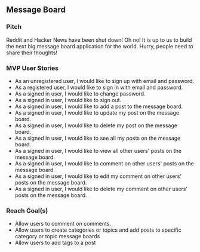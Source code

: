 
## Message Board

### Pitch

Reddit and Hacker News have been shut down! Oh no!  It is up to us to build the
next big message board application for the world.  Hurry, people need to share
their thoughts!

### MVP User Stories

- As an unregistered user, I would like to sign up with email and password.
- As a registered user, I would like to sign in with email and password.
- As a signed in user, I would like to change password.
- As a signed in user, I would like to sign out.
- As a signed in user, I would like to add a post to the message board.
- As a signed in user, I would like to update my post on the message board.
- As a signed in user, I would like to delete my  post on the message board.
- As a signed in user, I would like to see all my posts on the message board.
- As a signed in user, I would like to view all other users' posts on the message board.
- As a signed in user, I would like to comment on other users' posts on the message board.
- As a signed in user, I would like to edit my comment on other users' posts on the message board.
- As a signed in user, I would like to delete my comment on other users' posts on the message board.


### Reach Goal(s)

- Allow users to comment on comments.
- Allow users to create categories or topics and add posts to specific category or topic message boards
- Allow users to add tags to a post